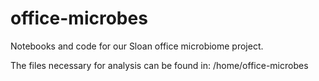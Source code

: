 # office-microbes
Notebooks and code for our Sloan office microbiome project.

The files necessary for analysis can be found in: /home/office-microbes
